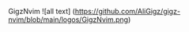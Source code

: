 <h align=center>GigzNvim</h1>
<img align=center>![all text] (https://github.com/AliGigz/gigz-nvim/blob/main/logos/GigzNvim.png)</img>
